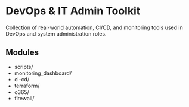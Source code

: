 # DevOps & IT Admin Toolkit

Collection of real-world automation, CI/CD, and monitoring tools used in DevOps and system administration roles.

## Modules
- scripts/
- monitoring_dashboard/
- ci-cd/
- terraform/
- o365/
- firewall/